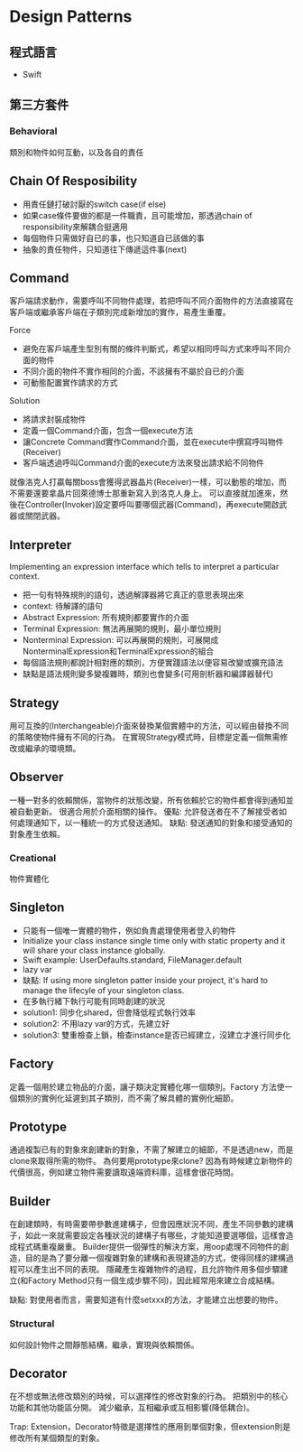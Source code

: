 # Design Patterns
## 程式語言
- Swift
## 第三方套件
### Behavioral
類別和物件如何互動，以及各自的責任

Chain Of Resposibility
--------------------------
- 用責任鏈打破討厭的switch case(if else)
- 如果case條件要做的都是一件職責，且可能增加，那透過chain of responsibility來解耦合挺適用
- 每個物件只需做好自已的事，也只知道自已該做的事
- 抽象的責任物件，只知道往下傳遞這件事(next)

Command
--------------------------
客戶端請求動作，需要呼叫不同物件處理，若把呼叫不同介面物件的方法直接寫在客戶端或繼承客戶端在子類別完成新增加的實作，易產生重覆。

Force
- 避免在客戶端產生型別有關的條件判斷式，希望以相同呼叫方式來呼叫不同介面的物件
- 不同介面的物件不實作相同的介面，不該擁有不屬於自已的介面
- 可動態配置實作請求的方式

Solution
- 將請求封裝成物件
- 定義一個Command介面，包含一個execute方法
- 讓Concrete Command實作Command介面，並在execute中撰寫呼叫物件(Receiver)
- 客戶端透過呼叫Command介面的execute方法來發出請求給不同物件

就像洛克人打贏每關boss會獲得武器晶片(Receiver)一樣，可以動態的增加，而不需要還要拿晶片回萊德博士那重新寫入到洛克人身上。
可以直接就加進來，然後在Controller(Invoker)設定要呼叫要哪個武器(Command)，再execute開啟武器或關閉武器。

Interpreter
--------------------------
Implementing an expression interface which tells to interpret a particular context.

- 把一句有特殊規則的語句，透過解譯器將它真正的意思表現出來
- context: 待解譯的語句
- Abstract Expression: 所有規則都要實作的介面
- Terminal Expression: 無法再展開的規則，最小單位規則
- Nonterminal Expression: 可以再展開的規則，可展開成NonterminalExpression和TerminalExpression的組合
- 每個語法規則都說計相對應的類別，方便實踐語法以便容易改變或擴充語法
- 缺點是語法規則變多變複雜時，類別也會變多(可用剖析器和編譯器替代)

Strategy
--------------------------
用可互換的(Interchangeable)介面來替換某個實體中的方法，可以經由替換不同的策略使物件擁有不同的行為。
在實現Strategy模式時，目標是定義一個無需修改或繼承的環境類。

Observer
--------------------------
一種一對多的依賴關係，當物件的狀態改變，所有依賴於它的物件都會得到通知並被自動更新。
很適合用於介面相關的操作。
優點: 允許發送者在不了解接受者如何處理通知下，以一種統一的方式發送通知。
缺點: 發送通知的對象和接受通知的對象產生依賴。

### Creational
物件實體化

Singleton
--------------------------
- 只能有一個唯一實體的物件，例如負責處理使用者登入的物件
- Initialize your class instance single time only with static property and it will share your class instance globally.
- Swift example: UserDefaults.standard, FileManager.default
- lazy var
- 缺點: If using more singleton patter inside your project, it's hard to manage the lifecyle of your singleton  class.
- 在多執行緒下執行可能有同時創建的狀況
- solution1: 同步化shared，但會降低程式執行效率
- solution2: 不用lazy var的方式，先建立好
- solution3: 雙重檢查上鎖，檢查instance是否已經建立，沒建立才進行同步化

Factory
--------------------------
定義一個用於建立物品的介面，讓子類決定實體化哪一個類別。Factory 方法使一個類別的實例化延遲到其子類別，而不需了解具體的實例化細節。

Prototype
--------------------------
通過複製已有的對象來創建新的對象，不需了解建立的細節，不是透過new，而是clone來取得所需的物件。
為何要用prototype來clone? 因為有時候建立新物件的代價很高，例如建立物件需要讀取遠端資料庫，這樣會很花時間。

Builder
--------------------------
在創建類時，有時需要帶參數進建構子，但會因應狀況不同，產生不同參數的建構子，如此一來就需要設定各種狀況的建構子有哪些，才能知道要選哪個，這樣會造成程式碼重複嚴重。
Builder提供一個彈性的解決方案，用oop處理不同物件的創造，目的是為了要分離一個複雜對象的建構和表現建造的方式，使得同樣的建構過程可以產生出不同的表現。
隱藏產生複雜物件的過程，且允許物件用多個步驟建立(和Factory Method只有一個生成步驟不同)，因此經常用來建立合成結構。

缺點: 對使用者而言，需要知道有什麼setxxx的方法，才能建立出想要的物件。


### Structural
如何設計物件之間靜態結構，繼承，實現與依賴關係。

Decorator
--------------------------
在不想或無法修改類別的時候，可以選擇性的修改對象的行為。
把類別中的核心功能和其他功能區分開。
減少繼承，互相繼承或互相影響(降低耦合)。

Trap: Extension，Decorator特徵是選擇性的應用到單個對象，但extension則是修改所有某個類型的對象。


